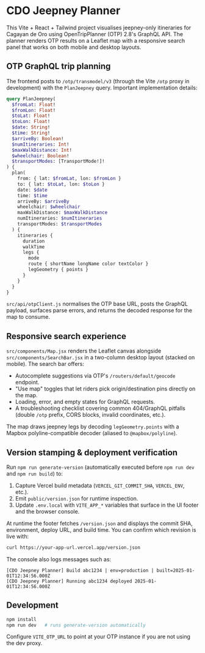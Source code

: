 # CDO Jeepney Planner

This Vite + React + Tailwind project visualises jeepney-only itineraries for Cagayan de Oro using OpenTripPlanner (OTP) 2.8's GraphQL API. The planner renders OTP results on a Leaflet map with a responsive search panel that works on both mobile and desktop layouts.

## OTP GraphQL trip planning

The frontend posts to `/otp/transmodel/v3` (through the Vite `/otp` proxy in development) with the `PlanJeepney` query. Important implementation details:

```graphql
query PlanJeepney(
  $fromLat: Float!
  $fromLon: Float!
  $toLat: Float!
  $toLon: Float!
  $date: String!
  $time: String!
  $arriveBy: Boolean!
  $numItineraries: Int!
  $maxWalkDistance: Int!
  $wheelchair: Boolean!
  $transportModes: [TransportMode!]!
) {
  plan(
    from: { lat: $fromLat, lon: $fromLon }
    to: { lat: $toLat, lon: $toLon }
    date: $date
    time: $time
    arriveBy: $arriveBy
    wheelchair: $wheelchair
    maxWalkDistance: $maxWalkDistance
    numItineraries: $numItineraries
    transportModes: $transportModes
  ) {
    itineraries {
      duration
      walkTime
      legs {
        mode
        route { shortName longName color textColor }
        legGeometry { points }
      }
    }
  }
}
```

`src/api/otpClient.js` normalises the OTP base URL, posts the GraphQL payload, surfaces parse errors, and returns the decoded response for the map to consume.

## Responsive search experience

`src/components/Map.jsx` renders the Leaflet canvas alongside `src/components/SearchBar.jsx` in a two-column desktop layout (stacked on mobile). The search bar offers:

- Autocomplete suggestions via OTP's `/routers/default/geocode` endpoint.
- "Use map" toggles that let riders pick origin/destination pins directly on the map.
- Loading, error, and empty states for GraphQL requests.
- A troubleshooting checklist covering common 404/GraphQL pitfalls (double `/otp` prefix, CORS blocks, invalid coordinates, etc.).

The map draws jeepney legs by decoding `legGeometry.points` with a Mapbox polyline-compatible decoder (aliased to `@mapbox/polyline`).

## Version stamping & deployment verification

Run `npm run generate-version` (automatically executed before `npm run dev` and `npm run build`) to:

1. Capture Vercel build metadata (`VERCEL_GIT_COMMIT_SHA`, `VERCEL_ENV`, etc.).
2. Emit `public/version.json` for runtime inspection.
3. Update `.env.local` with `VITE_APP_*` variables that surface in the UI footer and the browser console.

At runtime the footer fetches `/version.json` and displays the commit SHA, environment, deploy URL, and build time. You can confirm which revision is live with:

```bash
curl https://your-app-url.vercel.app/version.json
```

The console also logs messages such as:

```
[CDO Jeepney Planner] Build abc1234 | env=production | built=2025-01-01T12:34:56.000Z
[CDO Jeepney Planner] Running abc1234 deployed 2025-01-01T12:34:56.000Z
```

## Development

```bash
npm install
npm run dev   # runs generate-version automatically
```

Configure `VITE_OTP_URL` to point at your OTP instance if you are not using the dev proxy.
